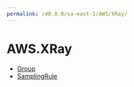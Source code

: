 ```yaml
---
permalink: /48.0.0/sa-east-1/AWS/XRay/
---
```


# AWS.XRay



* [Group](Group.md)
* [SamplingRule](SamplingRule.md)